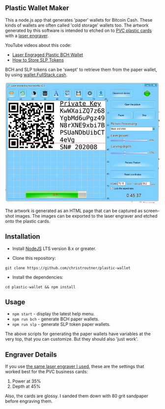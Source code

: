 ## Plastic Wallet Maker

This a node.js app that generates 'paper' wallets for Bitcoin Cash. These kinds
of wallets are often called 'cold storage' wallets too. The artwork generated
by this software is intended to etched on
to [PVC plastic cards](https://amzn.to/3bV3cHj) with
a [laser engraver](https://amzn.to/2V9ejXj).

YouTube videos about this code:

- [Laser Engraged Plastic BCH Wallet](https://youtu.be/3qn0mmfwlBQ)
- [How to Store SLP Tokens](https://youtu.be/g7G-TZ7fW2s)

BCH and SLP tokens can be 'swept' to retrieve them from the paper wallet, by using [wallet.FullStack.cash](https://wallet.fullstack.cash).

![artwork example](images/laser-engraver-screenshot.JPG)

The artwork is generated as an HTML page that can be captured as screen-shot
images. The images can be exported to the laser engraver and etched onto the
plastic cards.

## Installation

- Install [NodeJS](http://nodejs.org/) LTS version 8.x or greater.

- Clone this repository:

`git clone https://github.com/christroutner/plastic-wallet`

- Install the dependencies:

`cd plastic-wallet && npm install`

## Usage

- `npm start` - display the latest help menu.
- `npm run bch` - generate BCH paper wallets.
- `npm run slp` - generate SLP token paper wallets.

The above scripts for generating the paper wallets have variables at the very top, that you can customize. But they should also 'just work'.

## Engraver Details

If you use [the same laser engraver I used](https://amzn.to/2V9ejXj), these are the settings that worked best for the PVC business cards:

1. Power at 35%
2. Depth at 45%

Also, the cards are glossy. I sanded them down with 80 grit sandpaper before
engraving them.
